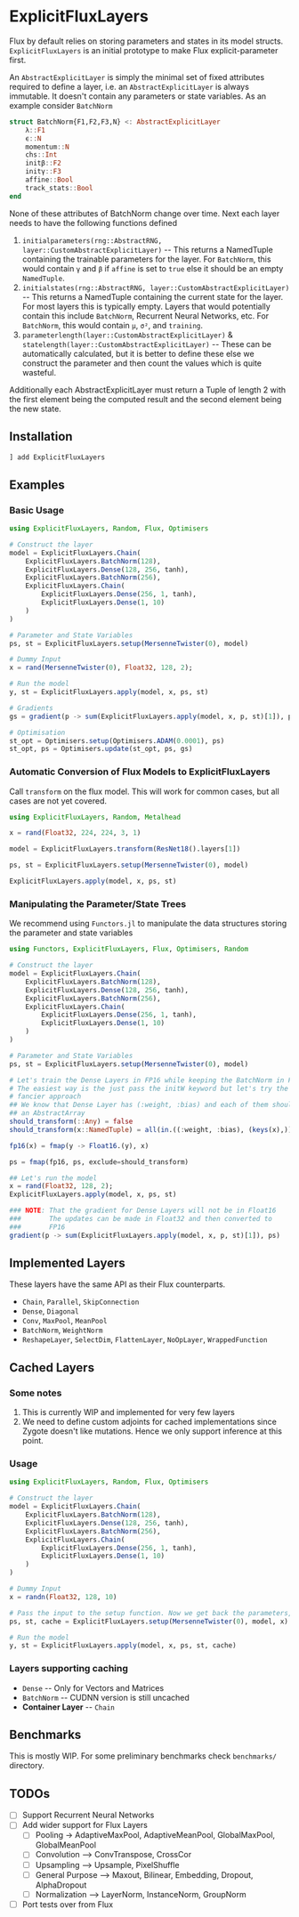 # ExplicitFluxLayers

Flux by default relies on storing parameters and states in its model structs. `ExplicitFluxLayers` is an initial prototype
to make Flux explicit-parameter first.

An `AbstractExplicitLayer` is simply the minimal set of fixed attributes required to define a layer, i.e. an `AbstractExplicitLayer` is
always immutable. It doesn't contain any parameters or state variables. As an example consider `BatchNorm`

```julia
struct BatchNorm{F1,F2,F3,N} <: AbstractExplicitLayer
    λ::F1
    ϵ::N
    momentum::N
    chs::Int
    initβ::F2
    initγ::F3
    affine::Bool
    track_stats::Bool
end
```

None of these attributes of BatchNorm change over time. Next each layer needs to have the following functions defined

1. `initialparameters(rng::AbstractRNG, layer::CustomAbstractExplicitLayer)` -- This returns a NamedTuple containing the trainable
   parameters for the layer. For `BatchNorm`, this would contain `γ` and `β` if `affine` is set to `true` else it should
   be an empty `NamedTuple`.
2. `initialstates(rng::AbstractRNG, layer::CustomAbstractExplicitLayer)` -- This returns a NamedTuple containing the current
   state for the layer. For most layers this is typically empty. Layers that would potentially contain this include
   `BatchNorm`, Recurrent Neural Networks, etc. For `BatchNorm`, this would contain `μ`, `σ²`, and `training`.
3. `parameterlength(layer::CustomAbstractExplicitLayer)` & `statelength(layer::CustomAbstractExplicitLayer)` -- These can be automatically
   calculated, but it is better to define these else we construct the parameter and then count the values which is quite
   wasteful.

Additionally each AbstractExplicitLayer must return a Tuple of length 2 with the first element being the computed result and the
second element being the new state.

## Installation

```julia
] add ExplicitFluxLayers
```

## Examples
### Basic Usage

```julia
using ExplicitFluxLayers, Random, Flux, Optimisers

# Construct the layer
model = ExplicitFluxLayers.Chain(
    ExplicitFluxLayers.BatchNorm(128),
    ExplicitFluxLayers.Dense(128, 256, tanh),
    ExplicitFluxLayers.BatchNorm(256),
    ExplicitFluxLayers.Chain(
        ExplicitFluxLayers.Dense(256, 1, tanh),
        ExplicitFluxLayers.Dense(1, 10)
    )
)

# Parameter and State Variables
ps, st = ExplicitFluxLayers.setup(MersenneTwister(0), model)

# Dummy Input
x = rand(MersenneTwister(0), Float32, 128, 2);

# Run the model
y, st = ExplicitFluxLayers.apply(model, x, ps, st)

# Gradients
gs = gradient(p -> sum(ExplicitFluxLayers.apply(model, x, p, st)[1]), ps)[1]

# Optimisation
st_opt = Optimisers.setup(Optimisers.ADAM(0.0001), ps)
st_opt, ps = Optimisers.update(st_opt, ps, gs)
```

### Automatic Conversion of Flux Models to ExplicitFluxLayers

Call `transform` on the flux model. This will work for common cases, but all cases are not yet covered.

```julia
using ExplicitFluxLayers, Random, Metalhead

x = rand(Float32, 224, 224, 3, 1)

model = ExplicitFluxLayers.transform(ResNet18().layers[1])

ps, st = ExplicitFluxLayers.setup(MersenneTwister(0), model)

ExplicitFluxLayers.apply(model, x, ps, st)
```

### Manipulating the Parameter/State Trees

We recommend using `Functors.jl` to manipulate the data structures storing the parameter and state
variables

```julia
using Functors, ExplicitFluxLayers, Flux, Optimisers, Random

# Construct the layer
model = ExplicitFluxLayers.Chain(
    ExplicitFluxLayers.BatchNorm(128),
    ExplicitFluxLayers.Dense(128, 256, tanh),
    ExplicitFluxLayers.BatchNorm(256),
    ExplicitFluxLayers.Chain(
        ExplicitFluxLayers.Dense(256, 1, tanh),
        ExplicitFluxLayers.Dense(1, 10)
    )
)

# Parameter and State Variables
ps, st = ExplicitFluxLayers.setup(MersenneTwister(0), model)

# Let's train the Dense Layers in FP16 while keeping the BatchNorm in FP32
# The easiest way is the just pass the initW keyword but let's try the
# fancier approach
## We know that Dense Layer has (:weight, :bias) and each of them should be
## an AbstractArray
should_transform(::Any) = false
should_transform(x::NamedTuple) = all(in.((:weight, :bias), (keys(x),))) && all(Functors.isleaf, values(x))

fp16(x) = fmap(y -> Float16.(y), x)

ps = fmap(fp16, ps, exclude=should_transform)

## Let's run the model
x = rand(Float32, 128, 2);
ExplicitFluxLayers.apply(model, x, ps, st)

### NOTE: That the gradient for Dense Layers will not be in Float16
###       The updates can be made in Float32 and then converted to
###       FP16
gradient(p -> sum(ExplicitFluxLayers.apply(model, x, p, st)[1]), ps)
```

## Implemented Layers

These layers have the same API as their Flux counterparts.

* `Chain`, `Parallel`, `SkipConnection`
* `Dense`, `Diagonal`
* `Conv`, `MaxPool`, `MeanPool`
* `BatchNorm`, `WeightNorm`
* `ReshapeLayer`, `SelectDim`, `FlattenLayer`, `NoOpLayer`, `WrappedFunction`


## Cached Layers

### Some notes

1. This is currently WIP and implemented for very few layers
2. We need to define custom adjoints for cached implementations since Zygote doesn't like mutations. Hence we only support inference at this point.

### Usage

```julia
using ExplicitFluxLayers, Random, Flux, Optimisers

# Construct the layer
model = ExplicitFluxLayers.Chain(
    ExplicitFluxLayers.BatchNorm(128),
    ExplicitFluxLayers.Dense(128, 256, tanh),
    ExplicitFluxLayers.BatchNorm(256),
    ExplicitFluxLayers.Chain(
        ExplicitFluxLayers.Dense(256, 1, tanh),
        ExplicitFluxLayers.Dense(1, 10)
    )
)

# Dummy Input
x = randn(Float32, 128, 10) 

# Pass the input to the setup function. Now we get back the parameters, states and a cache
ps, st, cache = ExplicitFluxLayers.setup(MersenneTwister(0), model, x)

# Run the model
y, st = ExplicitFluxLayers.apply(model, x, ps, st, cache)
```

### Layers supporting caching

* `Dense` -- Only for Vectors and Matrices
* `BatchNorm` -- CUDNN version is still uncached
* **Container Layer** -- `Chain`


## Benchmarks

This is mostly WIP. For some preliminary benchmarks check `benchmarks/` directory.

## TODOs

- [ ] Support Recurrent Neural Networks
- [ ] Add wider support for Flux Layers
  - [ ] Pooling -> AdaptiveMaxPool, AdaptiveMeanPool, GlobalMaxPool, GlobalMeanPool
  - [ ] Convolution --> ConvTranspose, CrossCor
  - [ ] Upsampling --> Upsample, PixelShuffle
  - [ ] General Purpose --> Maxout, Bilinear, Embedding, Dropout, AlphaDropout
  - [ ] Normalization --> LayerNorm, InstanceNorm, GroupNorm
- [ ] Port tests over from Flux
